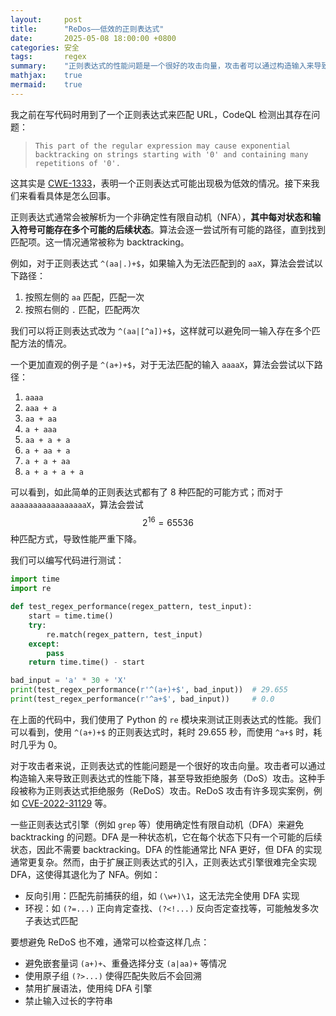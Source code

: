 ```yaml
---
layout:     post
title:      "ReDos——低效的正则表达式"
date:       2025-05-08 18:00:00 +0800
categories: 安全
tags:       regex
summary:    "正则表达式的性能问题是一个很好的攻击向量，攻击者可以通过构造输入来导致正则表达式的性能下降，甚至导致 DoS 攻击。"
mathjax:    true
mermaid:    true
---
```


我之前在写代码时用到了一个正则表达式来匹配 URL，CodeQL 检测出其存在问题：

> `This part of the regular expression may cause exponential backtracking on strings starting with '0' and containing many repetitions of '0'.`

这其实是 [CWE-1333](https://cwe.mitre.org/data/definitions/1333.html)，表明一个正则表达式可能出现极为低效的情况。接下来我们来看看具体是怎么回事。

正则表达式通常会被解析为一个非确定性有限自动机（NFA），**其中每对状态和输入符号可能存在​​多个可能的后续状态**。算法会逐一尝试所有可能的路径，直到找到匹配项。这一情况通常被称为 backtracking。

例如，对于正则表达式 `^(aa|.)+$`，如果输入为无法匹配到的 `aaX`，算法会尝试以下路径：

1. 按照左侧的 `aa` 匹配，匹配一次
2. 按照右侧的 `.` 匹配，匹配两次

我们可以将正则表达式改为 `^(aa|[^a])+$`，这样就可以避免同一输入存在多个匹配方法的情况。

一个更加直观的例子是 `^(a+)+$`，对于无法匹配的输入 `aaaaX`，算法会尝试以下路径：

1. `aaaa`
2. `aaa + a`
3. `aa + aa`
4. `a + aaa`
5. `aa + a + a`
6. `a + aa + a`
7. `a + a + aa`
8. `a + a + a + a`

可以看到，如此简单的正则表达式都有了 8 种匹配的可能方式；而对于 `aaaaaaaaaaaaaaaaaX`，算法会尝试 $$2^{16} = 65536$$ 种匹配方式，导致性能严重下降。

我们可以编写代码进行测试：

```python
import time
import re

def test_regex_performance(regex_pattern, test_input):
    start = time.time()
    try:
        re.match(regex_pattern, test_input)
    except:
        pass
    return time.time() - start

bad_input = 'a' * 30 + 'X'
print(test_regex_performance(r'^(a+)+$', bad_input))  # 29.655
print(test_regex_performance(r'^a+$', bad_input))     # 0.0
```

在上面的代码中，我们使用了 Python 的 `re` 模块来测试正则表达式的性能。我们可以看到，使用 `^(a+)+$` 的正则表达式时，耗时 29.655 秒，而使用 `^a+$` 时，耗时几乎为 0。

对于攻击者来说，正则表达式的性能问题是一个很好的攻击向量。攻击者可以通过构造输入来导致正则表达式的性能下降，甚至导致拒绝服务（DoS）攻击。这种手段被称为正则表达式拒绝服务（ReDoS）攻击。ReDoS 攻击有许多现实案例，例如 [CVE-2022-31129](https://security.snyk.io/vuln/SNYK-JS-MOMENT-2944238) 等。

一些正则表达式引擎（例如 `grep` 等）使用确定性有限自动机（DFA）来避免 backtracking 的问题。DFA 是一种状态机，它在每个状态下只有一个可能的后续状态，因此不需要 backtracking。DFA 的性能通常比 NFA 更好，但 DFA 的实现通常更复杂。然而，由于扩展正则表达式的引入，正则表达式引擎很难完全实现 DFA，这使得其退化为了 NFA。例如：

- ​​反向引用：匹配先前捕获的组，如 `(\w+)\1`，这无法完全使用 DFA 实现
- 环视：如 `(?=...)` 正向肯定查找、`(?<!...)` 反向否定查找等，可能触发​​多次子表达式匹配​​

要想避免 ReDoS 也不难，通常可以检查这样几点：

- 避免嵌套量词 `(a+)+`、重叠选择分支 `(a|aa)+` 等情况
- 使用原子组 `(?>...)` 使得匹配失败后不会回溯
- 禁用扩展语法，使用纯 DFA 引擎
- 禁止输入过长的字符串
